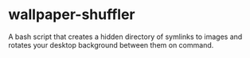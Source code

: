 # wallpaper-shuffler
A bash script that creates a hidden directory of symlinks to images and rotates your desktop background between them on command.

